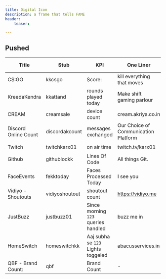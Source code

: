```yaml
---
title: Digital Icon
description: a frame that tells FAME
header:
    teaser: 

---
```


## Pushed

| Title | Stub | KPI | One Liner |  KPI delivery |
| ---- | ---- | --- | --| ---|
| CS:GO | kkcsgo | Score: | kill everything that moves | ⏳ |
| KreedaKendra| kkattand | rounds played today |  Make shift gaming parlour |  ⏳ |
| CREAM | creamsale | device count | cream.akriya.co.in |  ⏳  |
| Discord Online Count| discordakcount | messages exchanged | Our Choice of Communication Platform | ☁|
| Twitch | twitchkarx01 | on air time |  twitch.tv/karx01 | ⏳ |
| Github | githublockk | Lines Of Code | All things Git. | ⏳ |
| FaceEvents | fekktoday | Faces Processed Today | I see you |  ⏳ |
| Vidiyo - Shoutouts| vidiyoshoutout | shoutout count | https://vidiyo.me | ☁ |
| JustBuzz | justbuzz01 | Since morning `123` queries handled | buzz me in | ⏳ |
| HomeSwitch | homeswitchkk |  Aaj subha se `123` Lights toggeled | abacusservices.in | ☁ |
| QBF - Brand Count: | qbf | Brand Count | - | ☁ |
